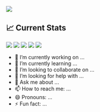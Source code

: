 <a href="https://www.linkedin.com/in/taijulislammd/">
<img src="https://i.ibb.co/VxtKB7Z/github.png" />
</a>

## 📈 Current Stats
![](http://github-profile-summary-cards.vercel.app/api/cards/profile-details?username=taijulsir&theme=monokai)
![](http://github-profile-summary-cards.vercel.app/api/cards/repos-per-language?username=taijulsir&theme=monokai)
![](http://github-profile-summary-cards.vercel.app/api/cards/most-commit-language?username=taijulsir&theme=monokai)
![](http://github-profile-summary-cards.vercel.app/api/cards/stats?username=taijulsir&theme=monokai)
![](http://github-profile-summary-cards.vercel.app/api/cards/productive-time?username=taijulsir&theme=monokai&utcOffset=8)
- 🔭 I’m currently working on ...
- 🌱 I’m currently learning ...
- 👯 I’m looking to collaborate on ...
- 🤔 I’m looking for help with ...
- 💬 Ask me about ...
- 📫 How to reach me: ...
- 😄 Pronouns: ...
- ⚡ Fun fact: ...

